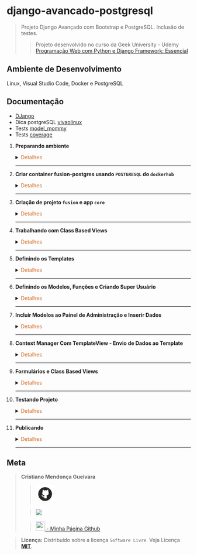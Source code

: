 # django-avancado-postgresql

>Projeto Django Avançado com Bootstrap e PostgreSQL. Inclusão de testes.
> 
>>Projeto desenvolvido no curso da Geek University - Udemy [Programação Web com Python e Django Framework: Essencial](https://www.udemy.com/course/programacao-web-com-django-framework-do-basico-ao-avancado/)

## Ambiente de Desenvolvimento
Linux, Visual Studio Code, Docker e PostgreSQL

## Documentação
- [DJango](https://www.djangoproject.com/)
- Dica postgreSQL [vivaolinux](https://www.vivaolinux.com.br/artigo/psql-Conheca-o-basico)
- Tests [model_mommy](https://model-mommy.readthedocs.io/en/latest/basic_usage.html)
- Tests [coverage](https://coverage.readthedocs.io/en/7.3.2/)
1. <span style="color:383E42"><b>Preparando ambiente</b></span>
    <details><summary><span style="color:Chocolate">Detalhes</span></summary>
    <p>

    - Criar repositório no github com `gitignore` e `README.md`
    - Editar `README` e colocar estrutura básica
    - Criar diretório `readmeImages` e colocar imagens para uso no `README.md`
    - Editar `gitignore` e colocar configuração para `python, django, vscode/visualstudio code`
        >Use o site [gitignore.io](https://www.toptal.com/developers/gitignore/)
    
    - Incluir ao `gitignore` o arquivo `privateData.py`
        >São arquivos que não devem ir para o repositório github

    - Criar e ativar ambiente virtual
        ```sh
        python3 -m venv venv
        source venv/bin/activate
        ```
    - Instalação pip - se necessário
        ```sh
        sudo apt update
        sudo apt install python3-pip
        pip3 --version
        ```
    - Instalar o `django`, `psycopg2-binary` (para trabalhar com PostgreSQL), `gunicorn`( servidor para python), `django-std-image`(para trabalhar com imagens)
        ```bash
        sudo apt update
        pip3 install django
        pip3 install psycopg2-binary gunicorn django-static django-stdimage
        ```

    - Criação arquivo requirements
    Contém informaçẽos sobre todas as bibliotecas utilizadas no projeto. Para atualizar o arquivo, basta executar o comando novamente após instalar outras bibliotecas.
        ```sh
        pip freeze > requirements.txt
        ```

    </p>

    </details> 

    ---

2. <span style="color:383E42"><b>Criar container fusion-postgres usando `POSTGRESQL` do `dockerhub`</b></span>
    <details><summary><span style="color:Chocolate">Detalhes</span></summary>
    <p>

    - [Documentação dockerhub](https://hub.docker.com/_/postgres)
        - Baixar imagem POSTGRESQL
            ```bash
            docker pull postgres
            ```
        - Cria container 
        Nomeando `--name fusion-postgres` 
        Adiciono informação da porta `-p 5432:5432`
        Informo a senha `POSTGRES_PASSWORD=suasenha`
        ```bash
        docker run -p 5432:5432 --name fusion-postgres -e POSTGRES_PASSWORD=suasenha -d postgres

        ```
        - Iniciar container
            ```bash
            docker start fusion-postgres
            ```
        - Verificar `id` container e `ip` do container
            ```bash
            sudo docker ps
            sudo docker container inspect idcontainer
            ```

        - Acessar container no modo interativo - container em execução
            >Criação database e usuário
            ```bash
            sudo docker exec -it idcontainer bash
            ```
            - Acessando postgres `database` com usuário `postgres`
                ```bash
                psql -U postgres
                ```
            - Criar database
                ```bash
                create database "fusion";
                ```
            -  Criar usuário no postgres
                ```bash
                create user cristiano superuser inherit createdb createrole password 'surasenha';
                ```

            - Saindo do postgres
                ```bash
                \q
                ```
            - Acessando database `fusion`. Use o  `ip` do container
                >Comandos válidos
                ```bash
                psql -U postgres -d fusion
                psql ipcontainer -U postgres -d fusion

                psql -h ipcontainer -U postgres -d fusion
                ```
            - Listando database
                ```bash
                \l
                ```
            - Sair do container
                ```bash
                exit
                ```

    </p>

    </details> 

    ---

3. <span style="color:383E42"><b>Criação de projeto `fusion` e app `core`</b></span>
    <details><summary><span style="color:Chocolate">Detalhes</span></summary>
    <p>
    
    - Criar app no mesmo diretório/pasta que está o projeto.
        >Criar arquivo `privateData.py` com dicionário de dados `myData` contendo as informaçoes que não quero que vá para repositório - Então incluirei o arquivo com a classe no gitignore
        Dicinário `myData`
        ```python
        myData = {
            'SENHA_PSTGRESQL': '',
            'USUARIO_POSTGRESQL': '',
            'SECRET_SETTINGS': '',
            'POSTGRESQL_DB_NAME': '',
            'HOST': '',
        }
        ```
        ```sh
        django-admin startproject fusion .
        django-admin startapp core
        ```
     
    - Configuração em `settings.py`
        - Habilitar acesso
            ```python
            ALLOWED_HOSTS = ['*']
            ```
        - Incluir app `core`
            ```python
            INSTALLED_APPS = [
                'django.contrib.admin',
                'django.contrib.auth',
                'django.contrib.contenttypes',
                'django.contrib.sessions',
                'django.contrib.messages',
                'django.contrib.staticfiles',

                'core',
            ]
            ```
        - Informar diretório `templates`
            ````python
            TEMPLATES = [
                {
                    'BACKEND': 'django.template.backends.django.DjangoTemplates',
                    'DIRS': ['templates'],
                    'APP_DIRS': True,
                    'OPTIONS': {
                        'context_processors': [
                            'django.template.context_processors.debug',
                            'django.template.context_processors.request',
                            'django.contrib.auth.context_processors.auth',
                            'django.contrib.messages.context_processors.messages',
                        ],
                    },
                },
            ]
            ```
        - Configurar databases para PostgreSQL
            ```python
            DATABASES = {
                'default': {
                    'ENGINE': 'django.db.backends.postgresql',
                    'NAME': privateData['POSTGRESQL_DB_NAME'],
                    'USER': privateData['USUARIO_POSTGRESQL'],
                    'PASSWORD': privateData['SENHA_POSTGRESQL'],
                    'HOST': privateData['HOST'],
                    'PORT':'5432',
                    
                }
            }
            ```
        - Definindo `timezone`
            ```python
            # Internationalization
            # https://docs.djangoproject.com/en/4.2/topics/i18n/

            LANGUAGE_CODE = 'pt-br'

            TIME_ZONE = 'America/Sao_Paulo'

            USE_I18N = True

            USE_TZ = True

            ```
        - Configuração para arquivos státicos
            ```python
            import os
            from pathlib import Path
            #...
            STATIC_URL = 'static/'
            MEDIA_URL = 'media/'
            STATIC_ROOT = os.path.join(STATIC_URL, 'staticfiles')
            MEDIA_ROOT = os.path.join(BASE_DIR, 'media')
            #...
            ```
    - Incluir diretórios `core/templates` e `core/static`
    - Incluir rota para app `core` no arquivo `fusion/urls.py`
        >Direciona para rotas do `core/urls.py` - Obs.: Ainda será criado o arquivo de urls do app
        ```python
        from django.contrib import admin
        from django.urls import path, include

        from django.conf.urls.static import static
        from django.conf import settings

        urlpatterns = [
            path('admin/', admin.site.urls),
            path('', include('core.urls')),
        ] + static(settings.MEDIA_URL, document_root=settings.MEDIA_ROOT)
        ```

    </p>

    </details> 

    ---

4. <span style="color:383E42"><b>Trabalhando com Class Based Views</b></span>
    <details><summary><span style="color:Chocolate">Detalhes</span></summary>
    <p>

    - Criar arquivo `core/urls.py` no app core
        >Incluir rota para view `IndexView`
        ```python
        from django.urls import path

        from .views import IndexView

        urlpatterns = [
            path('', IndexView.as_view(), name='index'),
        ]
        ```

    - Criar view `IndexView`
        ```python
        from django.views.generic import TemplateView

        class IndexView(TemplateView):
            template_name = 'index.html'
        ```

    </p>

    </details> 

    ---

5. <span style="color:383E42"><b>Definindo os Templates</b></span>
    <details><summary><span style="color:Chocolate">Detalhes</span></summary>
    <p>

    - Template `core/templates/404.html`
        ```html
        {% load static %}
        <div id="hero-area" class="hero-area-bg">
            <div class="container">      
            <div class="row">
                <div class="col-lg-7 col-md-12 col-sm-12 col-xs-12">
                <div class="contents">
                    <h2 class="head-title">App, Business & SaaS<br>Landing Page Template</h2>
                    <p>Lorem ipsum dolor sit amet, consectetur adipisicing elit. Rem repellendus quasi fuga nesciunt dolorum nulla magnam veniam sapiente, fugiat! fuga nesciunt dolorum nulla magnam veniam sapiente, fugiat!</p>
                    <div class="header-button">
                    <a href="#" class="btn btn-common">Download Now</i></a>
                    <a href="#" class="btn btn-border video-popup">Learn More</i></a>
                    </div>
                </div>
                </div>
                <div class="col-lg-5 col-md-12 col-sm-12 col-xs-12">
                <div class="intro-img">
                    <img class="img-fluid" src="{% static 'img/intro-mobile.png' %}" alt="">
                </div>            
                </div>
            </div> 
            </div> 
        </div>
        <!-- Hero Area End -->

        </header>
        <!-- Header Area wrapper End -->
        ```

    - Template `core/templates/500.html
        ```html
        {% extends 'base.html' %}
        {% load static %}
        {% block content %}
            <!-- Hero Area Start -->
            <div id="hero-area" class="hero-area-bg">
                <div class="container">
                <div class="row">
                    <div class="col-lg-7 col-md-12 col-sm-12 col-xs-12">
                    <div class="contents">
                        <h2 class="head-title">500<br>Erro de processamento</h2>
                        <p>Infelizmente não foi possível processar a requisição.</p>
                        <div class="header-button">
                        <a href="{% url 'index' %}" class="btn btn-common">Volte para a página principal</i></a>
                        </div>
                    </div>
                    </div>
                    <div class="col-lg-5 col-md-12 col-sm-12 col-xs-12">
                    <div class="intro-img">
                        <img class="img-fluid" src="{% static 'img/intro-mobile.png' %}" alt="">
                    </div>
                    </div>
                </div>
                </div>
            </div>
            <!-- Hero Area End -->
        {% endblock %}
        ```

    - Template `base.html`
        >Template com html padrão para todas as páginas. Incluindo bootstra4, js e css
        ```html
        {% load static %}
        <!DOCTYPE html>
        <html lang="pt-br">
        <head>
            <!-- Required meta tags -->
            <meta charset="utf-8">
            <meta name="viewport" content="width=device-width, initial-scale=1, shrink-to-fit=no">

            <title>Fusion</title>

            <!-- Bootstrap CSS -->
            <link rel="stylesheet" href="{% static 'css/bootstrap.min.css' %}" >
            <!-- Icon -->
            <link rel="stylesheet" href="{% static 'fonts/line-icons.css' %}">
            <!-- Owl carousel -->
            <link rel="stylesheet" href="{% static 'css/owl.carousel.min.css' %}">
            <link rel="stylesheet" href="{% static 'css/owl.theme.css' %}">

            <!-- Animate -->
            <link rel="stylesheet" href="{% static 'css/animate.css' %}">
            <!-- Main Style -->
            <link rel="stylesheet" href="{% static 'css/main.css' %}">
            <!-- Responsive Style -->
            <link rel="stylesheet" href="{% static 'css/responsive.css' %}">

        </head>
        <body>

            <!-- Header Area wrapper Starts -->
            <header id="header-wrap">
            <!-- Navbar Start -->
            <nav class="navbar navbar-expand-md bg-inverse fixed-top scrolling-navbar">
                <div class="container">
                <!-- Brand and toggle get grouped for better mobile display -->
                <a href="{% url 'index' %}" class="navbar-brand"><img src="{% static 'img/logo.png' %}" alt=""></a>
                <button class="navbar-toggler" type="button" data-toggle="collapse" data-target="#navbarCollapse" aria-controls="navbarCollapse" aria-expanded="false" aria-label="Toggle navigation">
                    <i class="lni-menu"></i>
                </button>
                <div class="collapse navbar-collapse" id="navbarCollapse">
                    <ul class="navbar-nav mr-auto w-100 justify-content-end clearfix">
                    <li class="nav-item active">
                        <a class="nav-link" href="#hero-area">
                        Início
                        </a>
                    </li>
                    <li class="nav-item">
                        <a class="nav-link" href="#services">
                        Serviços
                        </a>
                    </li>
                    <li class="nav-item">
                        <a class="nav-link" href="#team">
                        Equipe
                        </a>
                    </li>
                    <li class="nav-item">
                        <a class="nav-link" href="#pricing">
                        Preços
                        </a>
                    </li>
                    <li class="nav-item">
                        <a class="nav-link" href="#testimonial">
                        Clientes
                        </a>
                    </li>
                    <li class="nav-item">
                        <a class="nav-link" href="#contact">
                        Contato
                        </a>
                    </li>
                    </ul>
                </div>
                </div>
            </nav>
            <!-- Navbar End -->
            {% block content %} {% endblock %}

            <!-- Go to Top Link -->
            <a href="#" class="back-to-top">
                <i class="lni-arrow-up"></i>
            </a>

            <!-- Preloader -->
            <div id="preloader">
            <div class="loader" id="loader-1"></div>
            </div>
            <!-- End Preloader -->

            <!-- jQuery first, then Popper.js, then Bootstrap JS -->
            <script src="{% static 'js/jquery-min.js' %}"></script>
            <script src="{% static 'js/popper.min.js' %}"></script>
            <script src="{% static 'js/bootstrap.min.js' %}"></script>
            <script src="{% static 'js/owl.carousel.min.js' %}"></script>
            <script src="{% static 'js/wow.js' %}"></script>
            <script src="{% static 'js/jquery.nav.js' %}"></script>
            <script src="{% static 'js/scrolling-nav.js' %}"></script>
            <script src="{% static 'js/jquery.easing.min.js' %}"></script>
            <script src="{% static 'js/main.js' %}"></script>
            <script src="{% static 'js/form-validator.min.js' %}"></script>
            <script src="{% static 'js/contact-form-script.min.js' %}"></script>

        </body>
        </html>

        ```


    - Template `servicos.html`
        ```html
        {% load static %}
        <section id="services" class="section-padding">
            <div class="container">
            <div class="section-header text-center">
                <h2 class="section-title wow fadeInDown" data-wow-delay="0.3s">Our Services</h2>
                <div class="shape wow fadeInDown" data-wow-delay="0.3s"></div>
            </div>
            <div class="row">
                <!-- Services item -->
                <div class="col-md-6 col-lg-4 col-xs-12">
                <div class="services-item wow fadeInRight" data-wow-delay="0.3s">
                    <div class="icon">
                    <i class="lni-cog"></i>
                    </div>
                    <div class="services-content">
                    <h3><a href="#">Easy To Used</a></h3>
                    <p>Ut maximus enim dolor. Aenean auctor risus eget tincidunt lobortis. Donec tincidunt bibendum gravida. </p>
                    </div>
                </div>
                </div>
                <!-- Services item -->
                <div class="col-md-6 col-lg-4 col-xs-12">
                <div class="services-item wow fadeInRight" data-wow-delay="0.6s">
                    <div class="icon">
                    <i class="lni-stats-up"></i>
                    </div>
                    <div class="services-content">
                    <h3><a href="#">Awesome Design</a></h3>
                    <p>Ut maximus enim dolor. Aenean auctor risus eget tincidunt lobortis. Donec tincidunt bibendum gravida. </p>
                    </div>
                </div>
                </div>
                <!-- Services item -->
                <div class="col-md-6 col-lg-4 col-xs-12">
                <div class="services-item wow fadeInRight" data-wow-delay="0.9s">
                    <div class="icon">
                    <i class="lni-users"></i>
                    </div>
                    <div class="services-content">
                    <h3><a href="#">Easy To Customize</a></h3>
                    <p>Ut maximus enim dolor. Aenean auctor risus eget tincidunt lobortis. Donec tincidunt bibendum gravida. </p>
                    </div>
                </div>
                </div>
                <!-- Services item -->
                <div class="col-md-6 col-lg-4 col-xs-12">
                <div class="services-item wow fadeInRight" data-wow-delay="1.2s">
                    <div class="icon">
                    <i class="lni-layers"></i>
                    </div>
                    <div class="services-content">
                    <h3><a href="#">UI/UX Design</a></h3>
                    <p>Ut maximus enim dolor. Aenean auctor risus eget tincidunt lobortis. Donec tincidunt bibendum gravida. </p>
                    </div>
                </div>
                </div>
                <!-- Services item -->
                <div class="col-md-6 col-lg-4 col-xs-12">
                <div class="services-item wow fadeInRight" data-wow-delay="1.5s">
                    <div class="icon">
                    <i class="lni-mobile"></i>
                    </div>
                    <div class="services-content">
                    <h3><a href="#">App Development</a></h3>
                    <p>Ut maximus enim dolor. Aenean auctor risus eget tincidunt lobortis. Donec tincidunt bibendum gravida. </p>
                    </div>
                </div>
                </div>
                <!-- Services item -->
                <div class="col-md-6 col-lg-4 col-xs-12">
                <div class="services-item wow fadeInRight" data-wow-delay="1.8s">
                    <div class="icon">
                    <i class="lni-rocket"></i>
                    </div>
                    <div class="services-content">
                    <h3><a href="#">User Friendly interface</a></h3>
                    <p>Ut maximus enim dolor. Aenean auctor risus eget tincidunt lobortis. Donec tincidunt bibendum gravida. </p>
                    </div>
                </div>
                </div>
            </div>
            </div>
        </section>
        ```
    - Template `core/templates/chamada.html`
        ```html
        {% load static %}
        <section id="cta" class="section-padding">
            <div class="container">
                <div class="row">
                <div class="col-lg-6 col-md-6 col-xs-12 wow fadeInLeft" data-wow-delay="0.3s">
                    <div class="cta-text">
                    <h4>Get 30 days free trial</h4>
                    <p>Praesent imperdiet, tellus et euismod euismod, risus lorem euismod erat, at finibus neque odio quis metus. Donec vulputate arcu quam. </p>
                    </div>
                </div>
                <div class="col-lg-6 col-md-6 col-xs-12 text-right wow fadeInRight" data-wow-delay="0.3s">
                    </br><a href="#" class="btn btn-common">Register Now</a>
                </div>
                </div>
            </div>
        </section>
        ```
    
    - Template `core/templates/clientes.html`
        ```html
        {% load static %}
        <section id="testimonial" class="testimonial section-padding">
            <div class="container">
                <div class="row justify-content-center">
                <div class="col-lg-12 col-md-12 col-sm-12 col-xs-12">
                    <div id="testimonials" class="owl-carousel wow fadeInUp" data-wow-delay="1.2s">
                    <div class="item">
                        <div class="testimonial-item">
                        <div class="img-thumb">
                            <img src="{% static 'img/testimonial/img1.jpg' %}" alt="">
                        </div>
                        <div class="info">
                            <h2><a href="#">David Smith</a></h2>
                            <h3><a href="#">Creative Head</a></h3>
                        </div>
                        <div class="content">
                            <p class="description">Praesent cursus nulla non arcu tempor, ut egestas elit tempus. In ac ex fermentum, gravida felis nec, tincidunt ligula.</p>
                            <div class="star-icon mt-3">
                            <span><i class="lni-star-filled"></i></span>
                            <span><i class="lni-star-filled"></i></span>
                            <span><i class="lni-star-filled"></i></span>
                            <span><i class="lni-star-filled"></i></span>
                            <span><i class="lni-star-half"></i></span>
                            </div>
                        </div>
                        </div>
                    </div>
                    <div class="item">
                        <div class="testimonial-item">
                        <div class="img-thumb">
                            <img src="{% static 'img/testimonial/img2.jpg' %}" alt="">
                        </div>
                        <div class="info">
                            <h2><a href="#">Domeni GEsson</a></h2>
                            <h3><a href="#">Awesome Technology co.</a></h3>
                        </div>
                        <div class="content">
                            <p class="description">Praesent cursus nulla non arcu tempor, ut egestas elit tempus. In ac ex fermentum, gravida felis nec, tincidunt ligula.</p>
                            <div class="star-icon mt-3">
                            <span><i class="lni-star-filled"></i></span>
                            <span><i class="lni-star-filled"></i></span>
                            <span><i class="lni-star-filled"></i></span>
                            <span><i class="lni-star-half"></i></span>
                            <span><i class="lni-star-half"></i></span>
                            </div>
                        </div>
                        </div>
                    </div>
                    <div class="item">
                        <div class="testimonial-item">
                        <div class="img-thumb">
                            <img src="{% static 'img/testimonial/img3.jpg' %}" alt="">
                        </div>
                        <div class="info">
                            <h2><a href="#">Dommini Albert</a></h2>
                            <h3><a href="#">Nesnal Design co.</a></h3>
                        </div>
                        <div class="content">
                            <p class="description">Praesent cursus nulla non arcu tempor, ut egestas elit tempus. In ac ex fermentum, gravida felis nec, tincidunt ligula.</p>
                            <div class="star-icon mt-3">
                            <span><i class="lni-star-filled"></i></span>
                            <span><i class="lni-star-filled"></i></span>
                            <span><i class="lni-star-filled"></i></span>
                            <span><i class="lni-star-filled"></i></span>
                            <span><i class="lni-star-half"></i></span>
                            </div>
                        </div>
                        </div>
                    </div>
                    <div class="item">
                        <div class="testimonial-item">
                        <div class="img-thumb">
                            <img src="{% static 'img/testimonial/img4.jpg' %}" alt="">
                        </div>
                        <div class="info">
                            <h2><a href="#">Fernanda Anaya</a></h2>
                            <h3><a href="#">Developer</a></h3>
                        </div>
                        <div class="content">
                            <p class="description">Praesent cursus nulla non arcu tempor, ut egestas elit tempus. In ac ex fermentum, gravida felis nec, tincidunt ligula.</p>
                            <div class="star-icon mt-3">
                            <span><i class="lni-star-filled"></i></span>
                            <span><i class="lni-star-filled"></i></span>
                            <span><i class="lni-star-half"></i></span>
                            <span><i class="lni-star-half"></i></span>
                            <span><i class="lni-star-half"></i></span>
                            </div>
                        </div>
                        </div>
                    </div>
                    </div>
                </div>
                </div>
            </div>
            </section>
        ```

    - Template `core/templates/contato.html`
        ```html
        {% load static %}
        <section id="contact" class="section-padding bg-gray">    
            <div class="container">
                <div class="section-header text-center">          
                <h2 class="section-title wow fadeInDown" data-wow-delay="0.3s">Countact Us</h2>
                <div class="shape wow fadeInDown" data-wow-delay="0.3s"></div>
                </div>
                <div class="row contact-form-area wow fadeInUp" data-wow-delay="0.3s">   
                <div class="col-lg-7 col-md-12 col-sm-12">
                    <div class="contact-block">
                    <form id="contactForm">
                        <div class="row">
                        <div class="col-md-6">
                            <div class="form-group">
                            <input type="text" class="form-control" id="name" name="name" placeholder="Name" required data-error="Please enter your name">
                            <div class="help-block with-errors"></div>
                            </div>                                 
                        </div>
                        <div class="col-md-6">
                            <div class="form-group">
                            <input type="text" placeholder="Email" id="email" class="form-control" name="email" required data-error="Please enter your email">
                            <div class="help-block with-errors"></div>
                            </div> 
                        </div>
                        <div class="col-md-12">
                            <div class="form-group">
                            <input type="text" placeholder="Subject" id="msg_subject" class="form-control" required data-error="Please enter your subject">
                            <div class="help-block with-errors"></div>
                            </div>
                        </div>
                        <div class="col-md-12">
                            <div class="form-group"> 
                            <textarea class="form-control" id="message" placeholder="Your Message" rows="7" data-error="Write your message" required></textarea>
                            <div class="help-block with-errors"></div>
                            </div>
                            <div class="submit-button text-left">
                            <button class="btn btn-common" id="form-submit" type="submit">Send Message</button>
                            <div id="msgSubmit" class="h3 text-center hidden"></div> 
                            <div class="clearfix"></div> 
                            </div>
                        </div>
                        </div>            
                    </form>
                    </div>
                </div>
                <div class="col-lg-5 col-md-12 col-xs-12">
                    <div class="map">
                    <object style="border:0; height: 280px; width: 100%;" data="https://www.google.com/maps/embed?pb=!1m18!1m12!1m3!1d34015.943594576835!2d-106.43242624069771!3d31.677719472407432!2m3!1f0!2f0!3f0!3m2!1i1024!2i768!4f13.1!3m3!1m2!1s0x86e75d90e99d597b%3A0x6cd3eb9a9fcd23f1!2sCourtyard+by+Marriott+Ciudad+Juarez!5e0!3m2!1sen!2sbd!4v1533791187584"></object>
                    </div>
                </div>
                </div>
            </div> 
            </section>
        ```
    
    - Template `core/templates/equipe.html`
        ```html
        {% load static %}
        <section id="team" class="section-padding bg-gray">
            <div class="container">
                <div class="section-header text-center">          
                <h2 class="section-title wow fadeInDown" data-wow-delay="0.3s">Meet our team</h2>
                <div class="shape wow fadeInDown" data-wow-delay="0.3s"></div>
                </div>
                <div class="row">
                <div class="col-lg-6 col-md-12 col-xs-12">
                    <!-- Team Item Starts -->
                    <div class="team-item wow fadeInRight" data-wow-delay="0.2s">
                    <div class="team-img">
                        <img class="img-fluid" src="{% static 'img/team/team-01.png' %}" alt="">
                    </div>
                    <div class="contetn">
                        <div class="info-text">
                        <h3><a href="#">David Smith</a></h3>
                        <p>Front-end Developer</p>
                        </div>
                        <p>Lorem ipsum dolor sit amet, consectetur adipisicing elit. Quod eos id officiis hic tenetur.</p>
                        <ul class="social-icons">
                        <li><a href="#"><i class="lni-facebook-filled" aria-hidden="true"></i></a></li>
                        <li><a href="#"><i class="lni-twitter-filled" aria-hidden="true"></i></a></li>
                        <li><a href="#"><i class="lni-instagram-filled" aria-hidden="true"></i></a></li>
                        </ul>
                    </div>
                    </div>
                    <!-- Team Item Ends -->
                </div>
                <div class="col-lg-6 col-md-12 col-xs-12">
                    <!-- Team Item Starts -->
                    <div class="team-item wow fadeInRight" data-wow-delay="0.4s">
                    <div class="team-img">
                        <img class="img-fluid" src="{% static 'img/team/team-02.png' %}" alt="">
                    </div>
                    <div class="contetn">
                        <div class="info-text">
                        <h3><a href="#">ERIC PETERSON</a></h3>
                        <p>Product Designer</p>
                        </div>
                        <p>Lorem ipsum dolor sit amet, consectetur adipisicing elit. Quod eos id officiis hic tenetur.</p>
                        <ul class="social-icons">
                        <li><a href="#"><i class="lni-facebook-filled" aria-hidden="true"></i></a></li>
                        <li><a href="#"><i class="lni-twitter-filled" aria-hidden="true"></i></a></li>
                        <li><a href="#"><i class="lni-instagram-filled" aria-hidden="true"></i></a></li>
                        </ul>
                    </div>
                    </div>
                    <!-- Team Item Ends -->
                </div>
                <div class="col-lg-6 col-md-12 col-xs-12">
                    <!-- Team Item Starts -->
                    <div class="team-item wow fadeInRight" data-wow-delay="0.6s">
                    <div class="team-img">
                        <img class="img-fluid" src="{% static 'img/team/team-03.png' %}" alt="">
                    </div>
                    <div class="contetn">
                        <div class="info-text">
                        <h3><a href="#">DURWIN BABB</a></h3>
                        <p>Lead Designer</p>
                        </div>
                        <p>Lorem ipsum dolor sit amet, consectetur adipisicing elit. Quod eos id officiis hic tenetur.</p>
                        <ul class="social-icons">
                        <li><a href="#"><i class="lni-facebook-filled" aria-hidden="true"></i></a></li>
                        <li><a href="#"><i class="lni-twitter-filled" aria-hidden="true"></i></a></li>
                        <li><a href="#"><i class="lni-instagram-filled" aria-hidden="true"></i></a></li>
                        </ul>
                    </div>
                    </div>
                    <!-- Team Item Ends -->
                </div>
                <div class="col-lg-6 col-md-12 col-xs-12">
                    <!-- Team Item Starts -->
                    <div class="team-item wow fadeInRight" data-wow-delay="0.8s">
                    <div class="team-img">
                        <img class="img-fluid" src="{% static 'img/team/team-04.png' %}" alt="">
                    </div>
                    <div class="contetn">
                        <div class="info-text">
                        <h3><a href="#">MARIJN OTTE</a></h3>
                        <p>Lead Designer</p>
                        </div>
                        <p>Lorem ipsum dolor sit amet, consectetur adipisicing elit. Quod eos id officiis hic tenetur.</p>
                        <ul class="social-icons">
                        <li><a href="#"><i class="lni-facebook-filled" aria-hidden="true"></i></a></li>
                        <li><a href="#"><i class="lni-twitter-filled" aria-hidden="true"></i></a></li>
                        <li><a href="#"><i class="lni-instagram-filled" aria-hidden="true"></i></a></li>
                        </ul>
                    </div>
                    </div>
                    <!-- Team Item Ends -->
                </div>
                </div>
            </div>
        </section>
        ```
    
    - Template `core/templates/features.html`
        ```html
        {% load static %}
        <section id="features" class="section-padding">
            <div class="container">
                <div class="section-header text-center">
                <h2 class="section-title wow fadeInDown" data-wow-delay="0.3s">Awesome Features</h2>
                <div class="shape wow fadeInDown" data-wow-delay="0.3s"></div>
                </div>
                <div class="row">
                <div class="col-lg-4 col-md-12 col-sm-12 col-xs-12">
                    <div class="content-left">
                    <div class="box-item wow fadeInLeft" data-wow-delay="0.3s">
                        <span class="icon">
                        <i class="lni-rocket"></i>
                        </span>
                        <div class="text">
                        <h4>Bootstrap 4 Based</h4>
                        <p>Lorem Ipsum is simply dummy text of the printing and typesetting industry.</p>
                        </div>
                    </div>
                    <div class="box-item wow fadeInLeft" data-wow-delay="0.6s">
                        <span class="icon">
                        <i class="lni-laptop-phone"></i>
                        </span>
                        <div class="text">
                        <h4>Fully Responsive</h4>
                        <p>Lorem Ipsum is simply dummy text of the printing and typesetting industry.</p>
                        </div>
                    </div>
                    <div class="box-item wow fadeInLeft" data-wow-delay="0.9s">
                        <span class="icon">
                        <i class="lni-cog"></i>
                        </span>
                        <div class="text">
                        <h4>HTML5, CSS3 & SASS</h4>
                        <p>Lorem Ipsum is simply dummy text of the printing and typesetting industry</p>
                        </div>
                    </div>
                    </div>
                </div>
                <div class="col-lg-4 col-md-12 col-sm-12 col-xs-12">
                    <div class="show-box wow fadeInUp" data-wow-delay="0.3s">
                    <img src="{% static 'img/feature/intro-mobile.png' %}" alt="">
                    </div>
                </div>
                <div class="col-lg-4 col-md-12 col-sm-12 col-xs-12">
                    <div class="content-right">
                    <div class="box-item wow fadeInRight" data-wow-delay="0.3s">
                        <span class="icon">
                        <i class="lni-leaf"></i>
                        </span>
                        <div class="text">
                        <h4>Modern Design</h4>
                        <p>Lorem Ipsum is simply dummy text of the printing and typesetting industry</p>
                        </div>
                    </div>
                    <div class="box-item wow fadeInRight" data-wow-delay="0.6s">
                        <span class="icon">
                        <i class="lni-layers"></i>
                        </span>
                        <div class="text">
                        <h4>Multi-purpose Template</h4>
                        <p>Lorem Ipsum is simply dummy text of the printing and typesetting industry.</p>
                        </div>
                    </div>
                    <div class="box-item wow fadeInRight" data-wow-delay="0.9s">
                        <span class="icon">
                        <i class="lni-leaf"></i>
                        </span>
                        <div class="text">
                        <h4>Working Contact Form</h4>
                        <p>Lorem Ipsum is simply dummy text of the printing and typesetting industry.</p>
                        </div>
                    </div>
                    </div>
                </div>
                </div>
            </div>
            </section>
        ```

    - Template `core/templates/footer.html`
        ```html
        {% load static %}
        <footer id="footer" class="footer-area section-padding">
            <div class="container">
                <div class="container">
                <div class="row">
                    <div class="col-lg-3 col-md-6 col-sm-6 col-xs-6 col-mb-12">
                    <div class="widget">
                        <h3 class="footer-logo"><img src="{% static 'img/logo.png' %}" alt=""></h3>
                        <div class="textwidget">
                        <p>Lorem ipsum dolor sit amet, consectetur adipiscing elit. Quisque lobortis tincidunt est, et euismod purus suscipit quis.</p>
                        </div>
                        <div class="social-icon">
                        <a class="facebook" href="#"><i class="lni-facebook-filled"></i></a>
                        <a class="twitter" href="#"><i class="lni-twitter-filled"></i></a>
                        <a class="instagram" href="#"><i class="lni-instagram-filled"></i></a>
                        <a class="linkedin" href="#"><i class="lni-linkedin-filled"></i></a>
                        </div>
                    </div>
                    </div>
                    <div class="col-lg-3 col-md-6 col-sm-12 col-xs-12">
                    <h3 class="footer-titel">Products</h3>
                    <ul class="footer-link">
                        <li><a href="#">Tracking</a></li>
                        <li><a href="#">Application</a></li>
                        <li><a href="#">Resource Planning</a></li>
                        <li><a href="#">Enterprise</a></li>
                        <li><a href="#">Employee Management</a></li>
                    </ul>
                    </div>
                    <div class="col-lg-3 col-md-6 col-sm-12 col-xs-12">
                    <h3 class="footer-titel">Resources</h3>
                    <ul class="footer-link">
                        <li><a href="#">Payment Options</a></li>
                        <li><a href="#">Fee Schedule</a></li>
                        <li><a href="#">Getting Started</a></li>
                        <li><a href="#">Identity Verification</a></li>
                        <li><a href="#">Card Verification</a></li>
                    </ul>
                    </div>
                    <div class="col-lg-3 col-md-6 col-sm-12 col-xs-12">
                    <h3 class="footer-titel">Contact</h3>
                    <ul class="address">
                        <li>
                        <a href="#"><i class="lni-map-marker"></i> 105 Madison Avenue - <br> Third Floor New York, NY 10016</a>
                        </li>
                        <li>
                        <a href="#"><i class="lni-phone-handset"></i> P: +84 846 250 592</a>
                        </li>
                        <li>
                        <a href="#"><i class="lni-envelope"></i> E: contact@uideck.com</a>
                        </li>
                    </ul>
                    </div>
                </div>
                </div>
            </div>
            <div id="copyright">
                <div class="container">
                <div class="row">
                    <div class="col-md-12">
                    <div class="copyright-content">
                        <p>Copyright © 2020 <a rel="nofollow" href="https://uideck.com">UIdeck</a> All Right Reserved</p>
                    </div>
                    </div>
                </div>
                </div>
            </div>
            </footer>
        ```

    - Template `core/templates/hero.html`
        ```html
        {% load static %}
        <div id="hero-area" class="hero-area-bg">
                <div class="container">      
                <div class="row">
                    <div class="col-lg-7 col-md-12 col-sm-12 col-xs-12">
                    <div class="contents">
                        <h2 class="head-title">App, Business & SaaS<br>Landing Page Template</h2>
                        <p>Lorem ipsum dolor sit amet, consectetur adipisicing elit. Rem repellendus quasi fuga nesciunt dolorum nulla magnam veniam sapiente, fugiat! fuga nesciunt dolorum nulla magnam veniam sapiente, fugiat!</p>
                        <div class="header-button">
                        <a href="#" class="btn btn-common">Download Now</i></a>
                        <a href="#" class="btn btn-border video-popup">Learn More</i></a>
                        </div>
                    </div>
                    </div>
                    <div class="col-lg-5 col-md-12 col-sm-12 col-xs-12">
                    <div class="intro-img">
                        <img class="img-fluid" src="{% static 'img/intro-mobile.png' %}" alt="">
                    </div>            
                    </div>
                </div> 
                </div> 
            </div>
            <!-- Hero Area End -->

            </header>
            <!-- Header Area wrapper End -->
        ```

    - Template `core/templates/index.html`
        ```html
        {% extends 'base.html'  %}
        {% load static %}
        {% block content %}
            <!-- Hero Area Start -->
                {% include 'hero.html' %}
            <!-- Hero Area End -->

            <!-- Services Section Start -->
            {% include 'servicos.html' %}
            <!-- Services Section End -->

            <!-- About Section start -->
            {% include 'sobre.html' %}
            <!-- About Section End -->

            <!-- Features Section Start -->
                {% include 'features.html' %}
            <!-- Features Section End -->

            <!-- Team Section Start -->
                {% include 'equipe.html' %}
            <!-- Team Section End -->

            <!-- Pricing section Start -->
            {% include 'precos.html' %}
            <!-- Pricing Table Section End -->

            <!-- Testimonial Section Start -->
                {% include 'clientes.html' %}
            <!-- Testimonial Section End -->

            <!-- Call To Action Section Start -->
            {% include 'chamada.html' %}
            <!-- Call To Action Section Start -->

            <!-- Contact Section Start -->
            {% include 'contato.html' %}
            <!-- Contact Section End -->

            <!-- Footer Section Start -->
            {% include 'footer.html' %}
            <!-- Footer Section End -->
        {% endblock %}
        ```

    - Template `core/templates/precos.html`
        ```html
        {% load static %}
        <section id="pricing" class="section-padding">
            <div class="container">
                <div class="section-header text-center">
                <h2 class="section-title wow fadeInDown" data-wow-delay="0.3s">Pricing</h2>
                <div class="shape wow fadeInDown" data-wow-delay="0.3s"></div>
                </div>
                <div class="row">
                <div class="col-lg-4 col-md-6 col-xs-12">
                    <div class="table wow fadeInLeft" data-wow-delay="1.2s">
                    <div class="icon-box">
                        <i class="lni-package"></i>
                    </div>
                    <div class="pricing-header">
                        <p class="price-value">$10<span> /mo</span></p>
                    </div>
                    <div class="title">
                        <h3>Pro</h3>
                    </div>
                    <ul class="description">
                        <li>1 user</li>
                        <li>10 GB storage</li>
                        <li>Email support</li>
                        <li>Lifetime updates</li>
                    </ul>
                    <button class="btn btn-common">Buy Now</button>
                    </div>
                </div>
                <div class="col-lg-4 col-md-6 col-xs-12 active">
                    <div class="table wow fadeInUp" id="active-tb" data-wow-delay="1.2s">
                    <div class="icon-box">
                        <i class="lni-drop"></i>
                    </div>
                    <div class="pricing-header">
                        <p class="price-value">$35<span> /mo</span></p>
                    </div>
                    <div class="title">
                        <h3>Plus</h3>
                    </div>
                    <ul class="description">
                        <li>10 user</li>
                        <li>30 GB storage</li>
                        <li>Priority email support</li>
                        <li>Lifetime updates</li>
                    </ul>
                    <button class="btn btn-common">Buy Now</button>
                </div>
                </div>
                <div class="col-lg-4 col-md-6 col-xs-12">
                    <div class="table wow fadeInRight" data-wow-delay="1.2s">
                    <div class="icon-box">
                        <i class="lni-star"></i>
                    </div>
                    <div class="pricing-header">
                        <p class="price-value">$150<span> /mo</span></p>
                    </div>
                    <div class="title">
                        <h3>Premium</h3>
                    </div>
                    <ul class="description">
                        <li>Unlimited users</li>
                        <li>Unlimited storage</li>
                        <li>24/7 support</li>
                        <li>Lifetime updates</li>
                    </ul>
                    <button class="btn btn-common">Buy Now</button>
                    </div>
                </div>
                </div>
            </div>
        </section>
        ```

    - Template `core/templates/servicos.html`
        ```html
        {% load static %}
        <section id="services" class="section-padding">
            <div class="container">
            <div class="section-header text-center">
                <h2 class="section-title wow fadeInDown" data-wow-delay="0.3s">Our Services</h2>
                <div class="shape wow fadeInDown" data-wow-delay="0.3s"></div>
            </div>
            <div class="row">
                <!-- Services item -->
                <div class="col-md-6 col-lg-4 col-xs-12">
                <div class="services-item wow fadeInRight" data-wow-delay="0.3s">
                    <div class="icon">
                    <i class="lni-cog"></i>
                    </div>
                    <div class="services-content">
                    <h3><a href="#">Easy To Used</a></h3>
                    <p>Ut maximus enim dolor. Aenean auctor risus eget tincidunt lobortis. Donec tincidunt bibendum gravida. </p>
                    </div>
                </div>
                </div>
                <!-- Services item -->
                <div class="col-md-6 col-lg-4 col-xs-12">
                <div class="services-item wow fadeInRight" data-wow-delay="0.6s">
                    <div class="icon">
                    <i class="lni-stats-up"></i>
                    </div>
                    <div class="services-content">
                    <h3><a href="#">Awesome Design</a></h3>
                    <p>Ut maximus enim dolor. Aenean auctor risus eget tincidunt lobortis. Donec tincidunt bibendum gravida. </p>
                    </div>
                </div>
                </div>
                <!-- Services item -->
                <div class="col-md-6 col-lg-4 col-xs-12">
                <div class="services-item wow fadeInRight" data-wow-delay="0.9s">
                    <div class="icon">
                    <i class="lni-users"></i>
                    </div>
                    <div class="services-content">
                    <h3><a href="#">Easy To Customize</a></h3>
                    <p>Ut maximus enim dolor. Aenean auctor risus eget tincidunt lobortis. Donec tincidunt bibendum gravida. </p>
                    </div>
                </div>
                </div>
                <!-- Services item -->
                <div class="col-md-6 col-lg-4 col-xs-12">
                <div class="services-item wow fadeInRight" data-wow-delay="1.2s">
                    <div class="icon">
                    <i class="lni-layers"></i>
                    </div>
                    <div class="services-content">
                    <h3><a href="#">UI/UX Design</a></h3>
                    <p>Ut maximus enim dolor. Aenean auctor risus eget tincidunt lobortis. Donec tincidunt bibendum gravida. </p>
                    </div>
                </div>
                </div>
                <!-- Services item -->
                <div class="col-md-6 col-lg-4 col-xs-12">
                <div class="services-item wow fadeInRight" data-wow-delay="1.5s">
                    <div class="icon">
                    <i class="lni-mobile"></i>
                    </div>
                    <div class="services-content">
                    <h3><a href="#">App Development</a></h3>
                    <p>Ut maximus enim dolor. Aenean auctor risus eget tincidunt lobortis. Donec tincidunt bibendum gravida. </p>
                    </div>
                </div>
                </div>
                <!-- Services item -->
                <div class="col-md-6 col-lg-4 col-xs-12">
                <div class="services-item wow fadeInRight" data-wow-delay="1.8s">
                    <div class="icon">
                    <i class="lni-rocket"></i>
                    </div>
                    <div class="services-content">
                    <h3><a href="#">User Friendly interface</a></h3>
                    <p>Ut maximus enim dolor. Aenean auctor risus eget tincidunt lobortis. Donec tincidunt bibendum gravida. </p>
                    </div>
                </div>
                </div>
            </div>
            </div>
        </section>
        ```

    - Template `core/templates/sobre.html`
        ```html
        {% load static %}
        <div class="about-area section-padding bg-gray">
            <div class="container">
                <div class="row">
                <div class="col-lg-6 col-md-12 col-xs-12 info">
                    <div class="about-wrapper wow fadeInLeft" data-wow-delay="0.3s">
                    <div>
                        <div class="site-heading">
                        <p class="mb-3">Manage Statistics</p>
                        <h2 class="section-title">Detailed Statistics of your Company</h2>
                        </div>
                        <div class="content">
                        <p>
                            Praesent imperdiet, tellus et euismod euismod, risus lorem euismod erat, at finibus neque odio quis metus. Donec vulputate arcu quam. Morbi quis tincidunt ligula. Sed rutrum tincidunt pretium. Mauris auctor, purus a pulvinar fermentum, odio dui vehicula lorem, nec pharetra justo risus quis mi. Ut ac ex sagittis, viverra nisl vel, rhoncus odio.
                        </p>
                        <a href="#" class="btn btn-common mt-3">Read More</a>
                        </div>
                    </div>
                    </div>
                </div>
                <div class="col-lg-6 col-md-12 col-xs-12 wow fadeInRight" data-wow-delay="0.3s">
                    <img class="img-fluid" src="{% static 'img/about/img-1.png' %}" alt="" >
                </div>
                </div>
            </div>
        </div>
        ```
    
    - Rodar projeto para testar
    </p>

    </details> 

    ---

6. <span style="color:383E42"><b>Definindo os Modelos, Funções e Criando Super Usuário</b></span>
    <details><summary><span style="color:Chocolate">Detalhes</span></summary>
    <p>

    - Editado templates - Tradução de alguns textos

    - Função `get_file_path` em `core/models.py`
        >Cria nome aleatório para o arquivo de imagem feito upload
        Obs.: StdImageField acrescenta código aleatório a nome de arquivo, caso exista arquivo com mesmo nome. Então não precisariámos da função. Mas a função nos permite mais controle/edição
        ```python
        def get_file_path(_instance, filename):
            # Captura extenção do arquivo
            ext = filename.split('.')[-1]
            # Gera um id/código aleatório
            filename = f'{uuid.uuid4()}.{ext}'
            return filename
        ```

    - Model `Base`
        ```python
        class Base(models.Model):
            criados = models.DateField('Criação', auto_now_add=True)
            modificado = models.DateField('Atualização', auto_now=True)
            ativo = models.BooleanField('Ativo?', default=True)

            class Meta:
                abstract = True
        ```

    - Model `Servico`
        ```python
        class Servico(Base):
            ICONE_CHOICES = (
                ('lni-cog', 'Engrenagem'),
                ('lni-stats-up', 'Gráfico'),
                ('lni-users', 'Usuários'),
                ('lni-layers', 'Design'),
                ('lni-mobile', 'Mobile'),
                ('lni-rocket', 'Foguete'),
            )
            servico = models.CharField('Serviço', max_length=100)
            descricao = models.TextField('Descrição', max_length=200)
            icone = models.CharField('Icone', max_length=12, choices=ICONE_CHOICES)

            class Meta:
                verbose_name = 'Serviço'
                verbose_name_plural = 'Serviços'

            def __str__(self):
                return self.servico
        ```

    - Model  `Cargo`
        ```python
        class Cargo(Base):
            cargo = models.CharField('Cargo', max_length=100)

            class Meta:
                verbose_name = 'Cargo'
                verbose_name_plural = 'Cargos'

            def __str__(self):
                return self.cargo

        ```
    - Model `Funcionario`
        ```python
        class Funcionario(Base):
            nome = models.CharField('Nome', max_length=100)
            cargo = models.ForeignKey('core.Cargo', verbose_name='Cargo', on_delete=models.CASCADE)
            bio = models.TextField('Bio', max_length=200)
            imagem = StdImageField('Imagem', upload_to=get_file_path, variations={'thumb': {'width': 480, 'height': 480, 'crop': True}})
            facebook = models.CharField('Facebook', max_length=100, default='#')
            twitter = models.CharField('Twitter', max_length=100, default='#')
            instagram = models.CharField('Instagram', max_length=100, default='#')

            class Meta:
                verbose_name = 'Funcionário'
                verbose_name_plural = 'Funcionários'

            def __str__(self):
                return self.nome
        ```

        - Executar `migrations` e `migrate` 
            >Para criação de arquivo de migração e criação das tabelas no banco
            ```bash
            python manage.py makemigrations
            python manage.py migrate
            ```

        - Criar super `usuário django`
            >Informar nome, email e senha
            ```bash
            python manage.py createsuperuser
            ```
    </p>

    </details> 

    ---

7. <span style="color:383E42"><b>Incluir Modelos ao Painel de Administração e Inserir Dados</b></span>
    <details><summary><span style="color:Chocolate">Detalhes</span></summary>
    <p>

    - Em `core/admin.py`
        ```python
        from django.contrib import admin

        from .models import Cargo, Servico, Funcionario


        @admin.register(Cargo)
        class CargoAdmin(admin.ModelAdmin):
            list_display = ('cargo', 'ativo', 'modificado')


        @admin.register(Servico)
        class ServicoAdmin(admin.ModelAdmin):
            list_display = ('servico', 'icone', 'ativo', 'modificado')


        @admin.register(Funcionario)
        class FuncionarioAdmin(admin.ModelAdmin):
            list_display = ('nome', 'cargo', 'ativo', 'modificado')
        ```

    - Cadastrar serviços
        ```
        Serviço: Automação Industrial
        Descrição: Ut maximus enim dolor. Aenean auctor risus eget tincidunt lobortis. Donec tincidunt bibendum gravida.
        Icone: Engrenagem
        
        Serviço: Desing Gráfico
        Descrição: Ut maximus enim dolor. Aenean auctor risus eget tincidunt lobortis. Donec tincidunt bibendum gravida.
        Icone: Design

        Serviço: Suporte Humanizado
        Descrição: Ut maximus enim dolor. Aenean auctor risus eget tincidunt lobortis. Donec tincidunt bibendum gravida.
        Icone: Usuários

        Serviço: UI/UX DESIGN Criativo
        Descrição: Ut maximus enim dolor. Aenean auctor risus eget tincidunt lobortis. Donec tincidunt bibendum gravida.
        Icone: De sign

        Serviço: Desenvolvimento Mobile
        Descrição: Ut maximus enim dolor. Aenean auctor risus eget tincidunt lobortis. Donec tincidunt bibendum gravida.
        Icone: Design
        
        Serviço: Sistemas Escaláveis
        Descrição: Ut maximus enim dolor. Aenean auctor risus eget tincidunt lobortis. Donec tincidunt bibendum gravida.
        Icone: Foguete
        ```

    - Inserir cargos
        ```
        Cargo: Programador Backend
        Cargo: Designer
        Cargo: Estagiário
        ```

    - Inserir Funcionários
        ```
        Nome: Paula Fernandes
        Cargo: Programador Backend
        Bio: Ut maximus enim dolor. Aenean auctor risus eget tincidunt lobortis. Donec tincidunt bibendum gravida.
        Imagem: team-04

        Nome: Felipe Silva
        Cargo: Estagiário
        Bio: Ut maximus enim dolor. Aenean auctor risus eget tincidunt lobortis. Donec tincidunt bibendum gravida.
        Imagem: team-04

        Nome: Felicity Jones
        Cargo: Designer
        Bio: Ut maximus enim dolor. Aenean auctor risus eget tincidunt lobortis. Donec tincidunt bibendum gravida.
        Imagem: team-02

        Nome: Cristiano sspectro
        Cargo: Programador Backend
        Bio: Ut maximus enim dolor. Aenean auctor risus eget tincidunt lobortis. Donec tincidunt bibendum gravida.
        Imagem: team-03
        ```

    </p>

    </details> 

    ---

8. <span style="color:383E42"><b>Context Manager Com TemplateView - Envio de Dados ao Template</b></span>
    <details><summary><span style="color:Chocolate">Detalhes</span></summary>
    <p>
    
    - Configurando view `IndexView` para envio de do banco de dados para o template
        ```python
        from django.views.generic import TemplateView

        from .models import Servico, Funcionario

        from .models import Servico, Funcionario

        class IndexView(TemplateView):
            template_name = 'index.html'

            def get_context_data(self, **kwargs):
                context = super(IndexView, self).get_context_data(**kwargs)
                context['servicos'] = Servico.objects.order_by('?').all()
                context['funcionarios'] = Funcionario.objects.order_by('?').all()
                return context
        ```

    - Editar template `core/templates/servicos.html`
        >Recebe dados (do banco de dados) enviados pela view
        ```html
        {% load static %}
        <section id="services" class="section-padding">
            <div class="container">
                <div class="section-header text-center">
                <h2 class="section-title wow fadeInDown" data-wow-delay="0.3s">Nossos Serviços</h2>
                <div class="shape wow fadeInDown" data-wow-delay="0.3s"></div>
                </div>
                <div class="row">

                {% for s in servicos %}
                <!-- Services item -->
                <div class="col-md-6 col-lg-4 col-xs-12">
                    <div class="services-item wow fadeInRight" data-wow-delay="0.3s">
                    <div class="icon">
                        <i class="{{ s.icone }}"></i>
                    </div>
                    <div class="services-content">
                        <h3><a href="#">{{ s.servico }}</a></h3>
                        <p>{{ s.descricao }}</p>
                    </div>
                    </div>
                </div>
                {% endfor %}
                </div>
            </div>
        </section>
        ```
    
    - Editar template `core/templates/equipe.html` 
        >Utiliza dados do banco de dados
        ```html
        {% load static %}
        <section id="team" class="section-padding bg-gray">
            <div class="container">
                <div class="section-header text-center">
                <h2 class="section-title wow fadeInDown" data-wow-delay="0.3s">Conheça Nossa Equipe</h2>
                <div class="shape wow fadeInDown" data-wow-delay="0.3s"></div>
                </div>
                <div class="row">
                {% for f in funcionarios %}
                <div class="col-lg-6 col-md-12 col-xs-12">
                    <!-- Team Item Starts -->
                    <div class="team-item wow fadeInRight" data-wow-delay="0.2s">
                    <div class="team-img">
                        <img class="img-fluid" src="{{ f.imagem.thumb.url }}" alt="{{ f.nome }}">
                    </div>
                    <div class="contetn">
                        <div class="info-text">
                        <h3><a href="#">{{ f.nome }}</a></h3>
                        <p>{{ f.cargo }}</p>
                        </div>
                        <p>{{ f.bio }}</p>
                        <ul class="social-icons">
                        <li><a href="{{ f.facebook }}"><i class="lni-facebook-filled" aria-hidden="true"></i></a></li>
                        <li><a href="{{ f.twitter }}"><i class="lni-twitter-filled" aria-hidden="true"></i></a></li>
                        <li><a href="{{ f.instagram }}"><i class="lni-instagram-filled" aria-hidden="true"></i></a></li>
                        </ul>
                    </div>
                    </div>
                    <!-- Team Item Ends -->
                </div>
                {% endfor %}
                </div>
            </div>
            </section>
        ```

    </p>

    </details> 

    ---

9. <span style="color:383E42"><b>Formulários e Class Based Views</b></span>
    <details><summary><span style="color:Chocolate">Detalhes</span></summary>
    <p>
    - Criar arquivo `core/forms.py` que irá conter os formulários

    - Criar formulário `ContatoForm`
        ```python
        from django import forms
        from django.core.mail.message import EmailMessage


        class ContatoForm(forms.Form):
            nome = forms.CharField(label='Nome', max_length=100)
            email = forms.EmailField(label='E-mail', max_length=100)
            assunto = forms.CharField(label='Assunto', max_length=100)
            mensagem = forms.CharField(label='Mensagem', widget=forms.Textarea())

            def send_mail(self):
                nome = self.cleaned_data['nome']
                email = self.cleaned_data['email']
                assunto = self.cleaned_data['assunto']
                mensagem = self.cleaned_data['mensagem']

                conteudo = f'Nome: {nome}\nE-mail: {email}\nAssunto: {assunto}\nMensagem: {mensagem}'

                mail = EmailMessage(
                    subject=assunto,
                    body=conteudo,
                    from_email='contato@fusion.com.br',
                    to=['contato@fusion.com.br',],
                    headers={'Reply-To': email}
                )
                mail.send()  
        ```
    
    - Eição dde `core/views.py`
        >Inclusão classe `ContatoForm`, configuração para retorno a página `index.html`
        Incluído validação para o formulário
        ```python
        from django.views.generic import FormView
        from django.urls import reverse_lazy
        from django.contrib import messages

        from .models import Servico, Funcionario
        from .forms import ContatoForm


        class IndexView(FormView):
            template_name = 'index.html'
            form_class = ContatoForm
            success_url = reverse_lazy('index')

            def get_context_data(self, **kwargs):
                context = super(IndexView, self).get_context_data(**kwargs)
                context['servicos'] = Servico.objects.order_by('?').all()
                context['funcionarios'] = Funcionario.objects.order_by('?').all()
                return context

            def form_valid(self, form, *args, **kwargs):
                form.send_mail()
                messages.success(self.request, 'E-mail enviado com sucesso')
                return super(IndexView, self).form_valid(form, *args, **kwargs)

            def form_invalid(self, form, *args, **kwargs):
                messages.error(self.request, 'Erro ao enviar e-mail')
                return super(IndexView, self).form_invalid(form, *args, **kwargs)
        ```
    
    - Editar template `core/templates/contato.html`
        >Os valores vindos da view são convertidos/usados nos campos do form
        ```html
        {% load static %}
        <section id="contact" class="section-padding bg-gray">
            <div class="container">
                <div class="section-header text-center">
                <h2 class="section-title wow fadeInDown" data-wow-delay="0.3s">Contate-nos</h2>
                <div class="shape wow fadeInDown" data-wow-delay="0.3s"></div>
                </div>
                <div class="row contact-form-area wow fadeInUp" data-wow-delay="0.3s">
                <div class="col-lg-7 col-md-12 col-sm-12">
                    <div class="contact-block">
                    <form id="contato" method="post" action="{% url 'index' %}" autocomplete="off">
                        {% csrf_token %}
                        <div class="row">
                        <div class="col-md-6">
                            <div class="form-group">
                            <input type="text" class="form-control" id="nome" name="nome" placeholder="Nome" required data-error="Please enter your name">
                            <div class="help-block with-errors"></div>
                            </div>
                        </div>
                        <div class="col-md-6">
                            <div class="form-group">
                            <input type="text" placeholder="E-mail" id="email" class="form-control" name="email" required data-error="Please enter your email">
                            <div class="help-block with-errors"></div>
                            </div>
                        </div>
                        <div class="col-md-12">
                            <div class="form-group">
                            <input type="text" placeholder="Assunto" id="assunto" name="assunto" class="form-control" required data-error="Please enter your subject">
                            <div class="help-block with-errors"></div>
                            </div>
                        </div>
                        <div class="col-md-12">
                            <div class="form-group">
                            <textarea class="form-control" id="mensagem" placeholder="Mensagem" name="mensagem" rows="7" data-error="Write your message" required></textarea>
                            <div class="help-block with-errors"></div>
                            </div>
                            <div class="submit-button text-left">
                            <button class="btn btn-common" id="form-submit" type="submit">Enviar e-mail</button>
                            <div id="msgSubmit" class="h3 text-center hidden"></div>
                            <div class="clearfix"></div>
                            </div>
                        </div>
                        </div>
                    </form>
                    </div>
                </div>
                <div class="col-lg-5 col-md-12 col-xs-12">
                    <div class="map">
                    <object style="border:0; height: 280px; width: 100%;" data="https://www.google.com/maps/embed?pb=!1m18!1m12!1m3!1d34015.943594576835!2d-106.43242624069771!3d31.677719472407432!2m3!1f0!2f0!3f0!3m2!1i1024!2i768!4f13.1!3m3!1m2!1s0x86e75d90e99d597b%3A0x6cd3eb9a9fcd23f1!2sCourtyard+by+Marriott+Ciudad+Juarez!5e0!3m2!1sen!2sbd!4v1533791187584"></object>
                    </div>
                </div>
                </div>
            </div>
        </section>
        ```

    - Incluir código para exibir mensagens no template `core/templates/hero.html`
        ```html
        <!-- .... -->
        <div class="container">
            {% if messages %}
            {% for m in messages %}
                <div class="alert alert-{{ m.tags }}">
                <button type="button" class="close" data-dismiss="alert"></button>
                <strong>{{ m }}</strong>
                </div>
            {% endfor %}
            {% endif %}
        </div>
        </header>
        <!-- Header Area wrapper End -->
        ```
    
    - Inclusão de configuração para envio de e-mail em `fusion/settings.py`
        ```python
        # Email teste console
        # EMAIL_BACKEND = 'django.core.mail.backends.console.EmailBackend'

        """
        # Email produção
        EMAIL_HOST = 'localhost'
        EMAIL_HOST_USER = 'no-reply@seudominio.com.br'
        EMAIL_PORT = 587
        EMAIL_USE_TSL = True
        EMAIL_HOST_PAS########SWORD = 'suasenha'
        DEFAULT_FROM_EMAIL = 'contato@seudominio.com.br'
        """
        ```

    </p>

    </details>
    
    ---

10. <span style="color:383E42"><b>Testando Projeto</b></span>
    <details><summary><span style="color:Chocolate">Detalhes</span></summary>
    <p>

    - Remover arquivo `core/tests.py`

    - Instalar o `model_mommy` e `coverage`
        [Documentação model_mommy](https://model-mommy.readthedocs.io/en/latest/basic_usage.html)
        [Documentação coverage](https://coverage.readthedocs.io/en/7.3.2/)
        ```bash
        pip install model_mommy
        pip install coverage
        pip freeze > requirements.txt
        ```
    
    - Criar arquivo `.../django-avancado-postgresql/.coveragerc`
        `source = .` indica que deve testar tudo que está na raiz. Sem essa indicação testaria as biblitecas na `venv` também.
        `omit =` indica os aquivos que não precisa testar
        ```
        [run]
        source = .

        omit =
            */__init__.py
            */settings.py
            */manage.py
            */wsgi.py
            */apps.py
            */urls.py
            */admin.py
            */migrations.py
            */tests/*
        ```

    - Incluir `htmlcov/*` ao `.gitignore` testar comandos `coverage`
        Esse diretório é criado ao utilizar o coverage - Gera relatório de testes em html.
        Caso não container postgres não esteja rodando, deve iniciar container primeiro.

        GitIgnore
        ```gitignore
        #...
        htmlcov/*

        ```

        ```bash
        sudo docker start fusion-postgres
        coverage run manage.py test
        coverage html
        cd htmlcov
        python -m http.server
        ```

    - Criar diretório e arquivo `core/tests/test_models.py`
        Criar método `GetFilePathTestCase` 
        ```python
        import uuid
        from django.test import TestCase
        from model_mommy import mommy

        from core.models import get_file_path


        class GetFilePathTestCase(TestCase):

            def setUp(self):
                self.filename = f'{uuid.uuid4()}.png'

            # Todo método test começa com a palavra "test_"
            def test_get_file_path(self):
                arquivo = get_file_path(None, 'teste.png')
                self.assertTrue(len(arquivo), len(self.filename))


        class ServicoTestCase(TestCase):

            def setUp(self):
                self.servico = mommy.make('Servico')

            def test_str(self):
                self.assertEquals(str(self.servico), self.servico.servico)


        class CargoTestCase(TestCase):

            def setUp(self):
                self.cargo = mommy.make('Cargo')

            def test_str(self):
                self.assertEquals(str(self.cargo), self.cargo.cargo)


        class FuncionarioTestCase(TestCase):

            def setUp(self):
                self.funcionario = mommy.make('Funcionario')

            def test_str(self):
                self.assertEquals(str(self.funcionario), self.funcionario.nome)
        ```

        Remover diretório `htmlcov` e executar teste. O diretório será criado novamente com resultado do teste.
        ```bash
        rm -rf htmlcov
        coverage run manage.py test
        coverage html
        cd htmlcov/
        python -m http.server
        ```

    - Criar arquivo `core/tests/test_forms.py`
        ```python
        from django.test import TestCase

        from core.forms import ContatoForm


        class ContatoFormTestCase(TestCase):

            def setUp(self):
                self.nome = 'Felicity Jones'
                self.email = 'felicity@gmail.com'
                self.assunto = 'Um assunto qualquer'
                self.mensagem = 'Uma mensagem qualquer'

                self.dados = {
                    'nome': self.nome,
                    'email': self.email,
                    'assunto': self.assunto,
                    'mensagem': self.mensagem
                }

                self.form = ContatoForm(data=self.dados)  # ContatoForm(request.POST)
            # Todo método test começa com a palavra "test_"
            def test_send_mail(self):
                form1 = ContatoForm(data=self.dados)
                form1.is_valid()
                res1 = form1.send_mail()

                form2 = self.form
                form2.is_valid()
                res2 = form2.send_mail()

                self.assertEquals(res1, res2)
        ```

    - Criar arquivo `core/tests/test_views.py`
        ```python
        from django.test import TestCase
        from django.test import Client
        from django.urls import reverse_lazy


        class IndexViewTestCase(TestCase):

            def setUp(self):
                self.dados = {
                    'nome': 'Felicity Jones',
                    'email': 'felicity@gmail.com',
                    'assunto': 'Meu assunto',
                    'mensagem': 'Minha mensagem'
                }
                self.cliente = Client()

            def test_form_valid(self):
                request = self.cliente.post(reverse_lazy('index'), data=self.dados)
                self.assertEquals(request.status_code, 302)

            def test_form_invalid(self):
                dados = {
                    'nome': 'Felicity Jones',
                    'assunto': 'Meu assunto'
                }
                request = self.cliente.post(reverse_lazy('index'), data=dados)
                self.assertEquals(request.status_code, 200)
        ```


    </p>

    </details> 

    ---

11. <span style="color:383E42"><b>Publicando</b></span>
    <details><summary><span style="color:Chocolate">Detalhes</span></summary>
    <p>

    >Futuramente incluirei opções de publicação do projeto

    </p>

    </details> 

    ---

## Meta
><span style="color:383E42"><b>Cristiano Mendonça Gueivara</b> </span>
>
>>[<img src="readmeImages/githubIcon.png">](https://github.com/sspectro "Meu perfil no github")
>
>><a href="https://linkedin.com/in/cristiano-m-gueivara/"><img src="https://img.shields.io/badge/-LinkedIn-%230077B5?style=for-the-badge&logo=linkedin&logoColor=white"></a> 
>
>>[<img src="https://sspectro.github.io/images/cristiano.jpg" height="25" width="25"> - Minha Página Github](https://sspectro.github.io/#home "Minha Página no github")<br>



><span style="color:383E42"><b>Licença:</b> </span> Distribuído sobre a licença `Software Livre`. Veja Licença **[MIT](https://opensource.org/license/mit/)**.